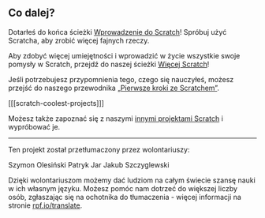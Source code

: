 ## Co dalej?

Dotarłeś do końca ścieżki [Wprowadzenie do Scratch](https://projects.raspberrypi.org/pl-PL/pathways/scratch-intro)! Spróbuj użyć Scratcha, aby zrobić więcej fajnych rzeczy.

Aby zdobyć więcej umiejętności i wprowadzić w życie wszystkie swoje pomysły w Scratch, przejdź do naszej ścieżki [Więcej Scratch](https://projects.raspberrypi.org/pl-PL/pathways/more-scratch)!

Jeśli potrzebujesz przypomnienia tego, czego się nauczyłeś, możesz przejść do naszego przewodnika [„Pierwsze kroki ze Scratchem”](https://projects.raspberrypi.org/pl-PL/projects/getting-started-scratch).

[[[scratch-coolest-projects]]]

Możesz także zapoznać się z naszymi [innymi projektami Scratch](https://projects.raspberrypi.org/pl-PL/projects?software%5B%5D=scratch&curriculum%5B%5D=%201) i wypróbować je.

***

Ten projekt został przetłumaczony przez wolontariuszy:

Szymon Olesiński
Patryk Jar
Jakub Szczyglewski

Dzięki wolontariuszom możemy dać ludziom na całym świecie szansę nauki w ich własnym języku. Możesz pomóc nam dotrzeć do większej liczby osób, zgłaszając się na ochotnika do tłumaczenia - więcej informacji na stronie [rpf.io/translate](https://rpf.io/translate).